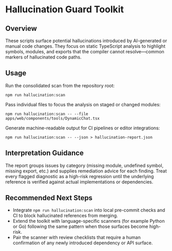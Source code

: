 # Hallucination Guard Toolkit

## Overview

These scripts surface potential hallucinations introduced by AI-generated or
manual code changes. They focus on static TypeScript analysis to highlight
symbols, modules, and exports that the compiler cannot resolve—common markers of
hallucinated code paths.

## Usage

Run the consolidated scan from the repository root:

```
npm run hallucination:scan
```

Pass individual files to focus the analysis on staged or changed modules:

```
npm run hallucination:scan -- --file apps/web/components/tools/DynamicChat.tsx
```

Generate machine-readable output for CI pipelines or editor integrations:

```
npm run hallucination:scan -- --json > hallucination-report.json
```

## Interpretation Guidance

The report groups issues by category (missing module, undefined symbol, missing
export, etc.) and supplies remediation advice for each finding. Treat every
flagged diagnostic as a high-risk regression until the underlying reference is
verified against actual implementations or dependencies.

## Recommended Next Steps

- Integrate `npm run hallucination:scan` into local pre-commit checks and CI to
  block hallucinated references from merging.
- Extend the toolkit with language-specific scanners (for example Python or Go)
  following the same pattern when those surfaces become high-risk.
- Pair the scanner with review checklists that require a human confirmation of
  any newly introduced dependency or API surface.
